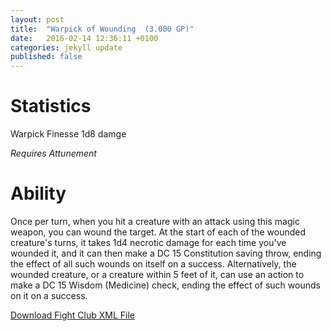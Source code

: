 ```yaml
---
layout: post
title:  "Warpick of Wounding  (3.000 GP)"
date:   2016-02-14 12:36:11 +0100
categories: jekyll update
published: false
---
```


# Statistics
Warpick
Finesse
1d8 damge

*Requires Attunement*

# Ability

Once per turn, when you hit a creature with an attack using this magic weapon, you can wound the target.
At the start of each of the wounded creature's turns, it takes 1d4 necrotic damage for each time you've wounded it, and it can then make a DC 15 Constitution saving throw, ending the effect of all such wounds on itself on a success. Alternatively, the wounded creature, or a creature within 5 feet of it, can use an action to make a DC 15 Wisdom (Medicine) check, ending the effect of such wounds on it on a success.

<a href="{{site.url}}/for-the-players/items/warpick-of-wounding.xml">Download Fight Club XML File</a>
